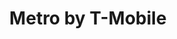---
title: "Metro by T-Mobile"
url: /chicago/metro-by-t-mobile-south-cottage-grove-avenue-2/
shop: mobile phone
---